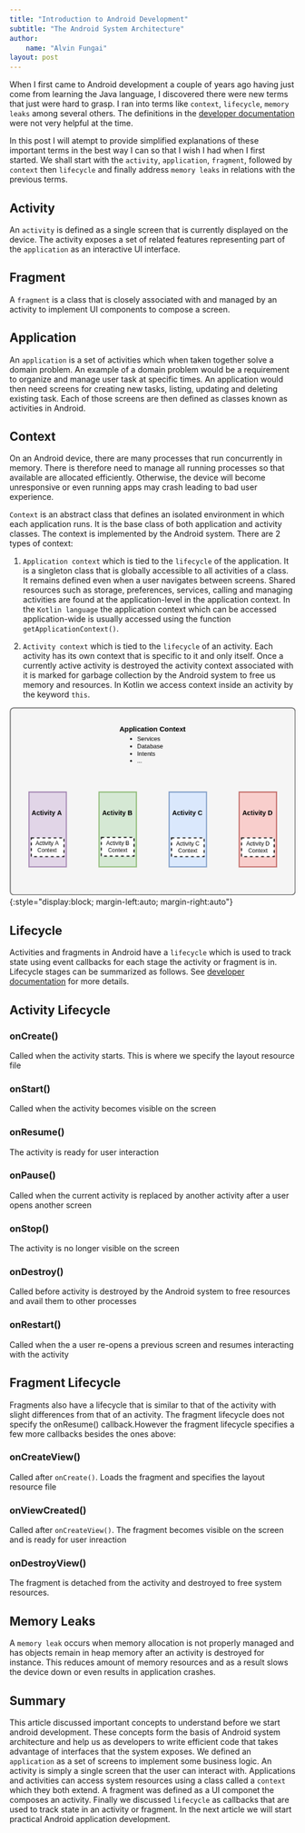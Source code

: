 ```yaml
---
title: "Introduction to Android Development"
subtitle: "The Android System Architecture"
author:
    name: "Alvin Fungai"
layout: post
---
```


When I first came to Android development a couple of years ago having just come from learning the Java language, I discovered there were new terms that just were hard to grasp. I ran into terms like `context`, `lifecycle`, `memory leaks` among several others. The definitions in the [developer documentation](https://developer.android.com/reference/android/content/Context) were not very helpful at the time. 


In this post I will atempt to provide simplified explanations of these important terms in the best way I can so that I wish I had when I first started. We shall start with the `activity`, `application`, `fragment`, followed by `context` then `lifecycle` and finally address `memory leaks` in relations with the previous terms.

## Activity
An `activity` is defined as a single screen that is currently displayed on the device. The activity exposes a set of related features representing part of the `application` as an interactive UI interface.

## Fragment
A `fragment` is a class that is closely associated with and managed by an activity to implement UI components to compose a screen.

## Application
An `application` is a set of activities which when taken together solve a domain problem. An example of a domain problem would be a requirement to organize and manage user task at specific times. An application would then need screens for creating new tasks, listing, updating and deleting existing task. Each of those screens are then defined as classes known as activities in Android.

## Context
On an Android device, there are many processes that run concurrently in memory. There is therefore need to manage all running processes so that available are allocated efficiently. Otherwise, the device will become unresponsive or even running apps may crash leading to bad user experience.

`Context` is an abstract class that defines an isolated environment in which each application runs. It is the base class of both application and activity classes. The context is implemented by the Android system. There are 2 types of context:

1. `Application context` which is tied to the `lifecycle` of the application. It is a singleton class that is globally accessible to all activities of a class. It remains defined even when a user navigates between screens. Shared resources such as storage, preferences, services, calling and managing activities are found at the application-level in the application context.
In the `Kotlin language` the application context which can be accessed application-wide is usually accessed using the function `getApplicationContext()`.

2. `Activity context` which is tied to the `lifecycle` of an activity. Each activity has its own context that is specific to it and only itself. Once a currently active activity is destroyed the activity context associated with it is marked for garbage collection by the Android system to free us memory and resources.
In Kotlin we access context inside an activity by the keyword `this`.


![Android context](https://github.com/hatineti/hatineti.github.io/blob/master/android_context.png){:style="display:block; margin-left:auto; margin-right:auto"}

## Lifecycle
Activities and fragments in Android have a `lifecycle` which is used to track state using event callbacks for each stage the activity or fragment is in. Lifecycle stages can be summarized as follows. See [developer documentation](https://developer.android.com/guide/components/activities/activity-lifecycle) for more details.


## Activity Lifecycle

### onCreate()
Called when the activity starts. This is where we specify the layout resource file

### onStart()
Called when the activity becomes visible on the screen

### onResume()
The activity is ready for user interaction

### onPause()
Called when the current activity is replaced by another activity after a user opens another screen

### onStop()
The activity is no longer visible on the screen

### onDestroy()
Called before activity is destroyed by the Android system to free resources and avail them to other processes

### onRestart()
Called when the a user re-opens a previous screen and resumes interacting with the activity

## Fragment Lifecycle

Fragments also have a lifecycle that is similar to that of the activity with slight differences from that of an activity. The fragment lifecycle does not specify the onResume() callback.However the fragment lifecycle specifies a few more callbacks besides the ones above:


### onCreateView()
Called after `onCreate()`. Loads the fragment and specifies the layout resource file
 
### onViewCreated()
Called after `onCreateView()`. The fragment becomes visible on the screen and is ready for user inreaction

### onDestroyView()
The fragment is detached from the activity and destroyed to free system resources.


## Memory Leaks
A `memory leak` occurs when memory allocation is not properly managed and has objects remain in heap memory after an activity is destroyed for instance. This reduces amount of memory resources and as a result slows the device down or even results in application crashes.

## Summary

This article discussed important concepts to understand before we start android development. These concepts form the basis of Android system architecture and help us as developers to write efficient code that takes advantage of interfaces that the system exposes. We defined an `application` as a set of screens to implement some business logic. An activity is simply a single screen that the user can interact with. Applications and activities can access system resources using a class called a `context` which they both extend. A fragment was defined as a UI componet the composes an activity.
Finally we discussed `lifecycle` as callbacks that are used to track state in an activity or fragment. In the next article we will start practical Android application development.
